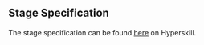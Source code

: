 ## Stage Specification

The stage specification can be found [here](https://hyperskill.org/projects/132/stages/707/implement) on Hyperskill.